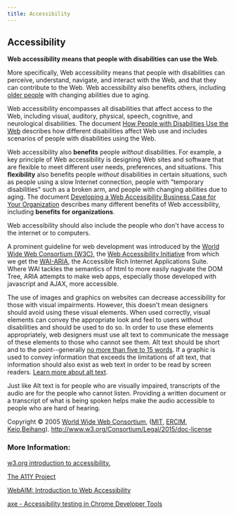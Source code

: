 ```yaml
---
title: Accessibility
---
```

## Accessibility
<strong>Web accessibility means that people with disabilities can use the Web</strong>.

More specifically, Web accessibility means that people with disabilities can perceive, understand, navigate, and interact with the Web, and that they can
contribute to the Web. Web accessibility also benefits others, including [older people](https://www.w3.org/WAI/bcase/soc.html#of) with changing abilities
due to aging.

Web accessibility encompasses all disabilities that  affect access to the Web, including visual, auditory, physical, speech, cognitive, and neurological
disabilities. The document [How People with Disabilities Use the Web](http://www.w3.org/WAI/intro/people-use-web/Overview.html) describes how different
disabilities affect Web use and includes scenarios of people with disabilities using the Web.

Web accessibility also **benefits** people *without* disabilities. For example, a key  principle of Web accessibility is designing Web sites and software
that are flexible to meet different user needs, preferences, and situations. This **flexibility** also benefits people *without* disabilities in certain
situations, such as people using a slow Internet connection, people with "temporary disabilities" such as a broken arm, and people with changing abilities
due to aging. The document [Developing a Web Accessibility Business Case for Your Organization](https://www.w3.org/WAI/bcase/Overview) describes many
different benefits of Web accessibility, including **benefits for organizations**.

Web accessibility should also include the people who don't have access to the internet or to computers.

A prominent guideline for web development was introduced by the [World Wide Web Consortium (W3C)](https://www.w3.org/), the [Web Accessibility Initiative](https://www.w3.org/WAI/)
from which we get the [WAI-ARIA](https://developer.mozilla.org/en-US/docs/Learn/Accessibility/WAI-ARIA_basics), the Accessible Rich Internet Applications Suite.
Where WAI tackles the semantics of html to more easily nagivate the DOM Tree, ARIA attempts to make web apps, especially those developed with javascript and
AJAX, more accessible. 

The use of images and graphics on websites can decrease accessibility for those with visual impairments. However, this doesn't mean designers should avoid
using these visual elements. When used correctly, visual elements can convey the appropriate look and feel to users without disabilities and should be used
to do so. In order to use these elements appropriately, web designers must use alt text to communicate the message of these elements to those who cannot see
them. Alt text should be short and to the point--generally [no more than five to 15 words](https://www.thoughtco.com/writing-great-alt-text-3466185). If a
graphic is used to convey information that exceeds the limitations of alt text, that information should also exist as web text in order to be read by screen
readers. [Learn more about alt text](https://webaim.org/techniques/alttext/).

Just like Alt text is for people who are visually impaired, transcripts of the audio are for the people who cannot listen. Providing a written document or a transcript of what is being spoken helps make the audio accessible to people who are hard of hearing.

Copyright &copy; 2005 <a href="http://www.w3.org" shape="rect">World Wide Web Consortium</a>, (<a href="http://www.csail.mit.edu/" shape="rect">MIT</a>, <a href="http://www.ercim.org" shape="rect">ERCIM</a>, <a href="http://www.keio.ac.jp" shape="rect">Keio</a>,<a href="http://ev.buaa.edu.cn" shape="rect">Beihang</a>). http://www.w3.org/Consortium/Legal/2015/doc-license

### More Information:
<a href='https://www.w3.org/WAI/intro/accessibility.php' target='_blank' rel='nofollow'>w3.org introduction to accessibility.</a>

<a href='http://a11yproject.com/' target='_blank' rel='nofollow'>The A11Y Project</a>

<a href='https://webaim.org/intro/' target='_blank' rel='nofollow'>WebAIM: Introduction to Web Accessibility</a>

<a href='https://chrome.google.com/webstore/detail/axe/lhdoppojpmngadmnindnejefpokejbdd?hl=en-US/' traget='_blank' rel='nofollow'>axe - Accessibility testing in Chrome Developer Tools</a>
